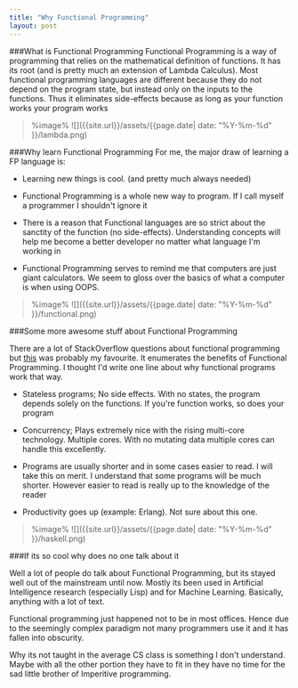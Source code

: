 ```yaml
---
title: "Why Functional Programming"
layout: post
---
```


###What is Functional Programming
Functional Programming is a way of programming that relies on the mathematical definition of functions. It has its root (and is pretty much an extension of Lambda Calculus).
Most functional programming languages are different because they do not depend on the program state, but instead only on the inputs to the functions. Thus it eliminates side-effects because as long as your function works your program works


> %image%
>![]({{site.url}}/assets/{{page.date| date: "%Y-%m-%d" }}/lambda.png)

###Why learn Functional Programming
For me, the major draw of learning a FP language is:

* Learning new things is cool. (and pretty much always needed)

* Functional Programming is a whole new way to program. If I call myself a programmer I shouldn't ignore it

* There is a reason that Functional languages are so strict about the sanctity of the function (no side-effects). Understanding concepts will help me become a better developer no matter what language I'm working in

* Functional Programming serves to remind me that computers are just giant calculators. We seem to gloss over the basics of what a computer is when using OOPS. 

> %image%
>![]({{site.url}}/assets/{{page.date| date: "%Y-%m-%d" }}/functional.png)

###Some more awesome stuff about Functional Programming

There are a lot of StackOverflow questions about functional programming but [this](http://stackoverflow.com/questions/2835801/why-hasnt-functional-programming-taken-over-yet?lq=1) was probably my favourite. It enumerates the benefits of Functional Programming. I thought I'd write one line about why functional programs work that way.

* Stateless programs; No side effects. With no states, the program depends solely on the functions. If you're function works, so does your program

* Concurrency; Plays extremely nice with the rising multi-core technology. Multiple cores. With no mutating data multiple cores can handle this excellently.

* Programs are usually shorter and in some cases easier to read. I will take this on merit. I understand that some programs will be much shorter. However easier to read is really up to the knowledge of the reader

* Productivity goes up (example: Erlang). Not sure about this one.

> %image%
>![]({{site.url}}/assets/{{page.date| date: "%Y-%m-%d" }}/haskell.png)

###If its so cool why does no one talk about it

Well a lot of people do talk about Functional Programming, but its stayed well out of the mainstream until now. Mostly its been used in Artificial Intelligence research (especially Lisp) and for Machine Learning. Basically, anything with a lot of text.

Functional programming just happened not to be in most offices. Hence due to the seemingly complex paradigm not many programmers use it and it has fallen into obscurity.

Why its not taught in the average CS class is something I don't understand. Maybe with all the other portion they have to fit in they have no time for the sad little brother of Imperitive programming.
